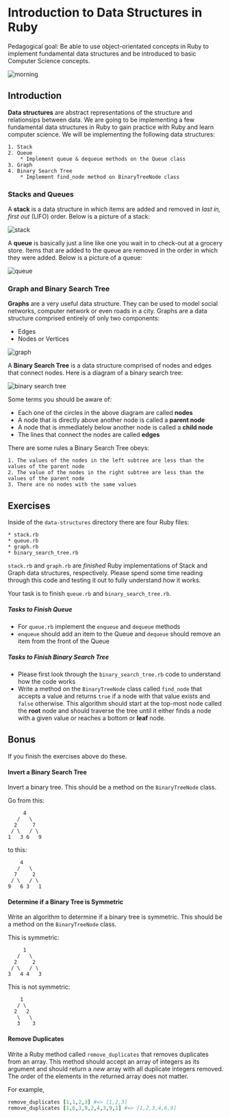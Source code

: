 # Introduction to Data Structures in Ruby

Pedagogical goal: Be able to use object-orientated concepts in Ruby to implement fundamental data structures and be introduced to basic Computer Science concepts.

![morning](./images/morning.png)

## Introduction 

**Data structures** are abstract representations of the structure and relationsips between data. We are going to be implementing a few fundamental data structures in Ruby to gain practice with Ruby and learn computer science. We will be implementing the following data structures: 

    1. Stack
    2. Queue
        * Implement queue & dequeue methods on the Queue class
    3. Graph 
    4. Binary Search Tree
        * Implement find_node method on BinaryTreeNode class

### Stacks and Queues

A **stack** is a data structure in which items are added and removed in *last in, first out* (LIFO) order. Below is a picture of a stack: 

![stack](./images/stack.png)

A **queue** is basically just a line like one you wait in to check-out at a grocery store. Items that are added to the queue are removed in the order in which they were added. Below is a picture of a queue: 

![queue](./images/queue.png)

### Graph and Binary Search Tree 

**Graphs** are a very useful data structure. They can be used to model social networks, computer network or even roads in a city. Graphs are a data structure comprised entirely of only two components:

* Edges
* Nodes or Vertices

![graph](./images/graph.png)

A **Binary Search Tree** is a data structure comprised of nodes and edges that connect nodes. Here is a diagram of a binary search tree:

![binary search tree](./images/binary_search_tree.png)

Some terms you should be aware of: 

* Each one of the circles in the above diagram are called **nodes**
* A node that is directly above another node is called a **parent node**
* A node that is immediately below another node is called a **child node**
* The lines that connect the nodes are called **edges**

There are some rules a Binary Search Tree obeys:

    1. The values of the nodes in the left subtree are less than the values of the parent node
    2. The value of the nodes in the right subtree are less than the values of the parent node
    3. There are no nodes with the same values

## Exercises 

Inside of the `data-structures` directory there are four Ruby files: 

    * stack.rb
    * queue.rb
    * graph.rb
    * binary_search_tree.rb

`stack.rb` and `graph.rb` are *finished* Ruby implementations of Stack and Graph data structures, respectively. Please spend some time reading through this code and testing it out to fully understand how it works.

Your task is to finish `queue.rb` and `binary_search_tree.rb`. 
    
##### Tasks to Finish Queue 

* For `queue.rb` implement the `enqueue` and `dequeue` methods 
* `enqueue` should add an item to the Queue and `dequeue` should remove an item from the front of the Queue 

##### Tasks to Finish Binary Search Tree 

* Please first look through the `binary_search_tree.rb` code to understand how the code works 
* Write a method on the `BinaryTreeNode` class called `find_node` that 
accepts a value and returns `true` if a node with that value exists and `false` 
otherwise. This algorithm should start at the top-most node called the **root** node 
and should traverse the tree until it either finds a node with a given value or
reaches a bottom or **leaf** node.

## Bonus 

If you finish the exercises above do these. 

#### Invert a Binary Search Tree

Invert a binary tree. This should be a method on the `BinaryTreeNode` class.

Go from this: 

```
     4
   /   \
  2     7
 / \   / \
1   3 6   9
```

to this: 

```
    4
   /   \
  7     2
 / \   / \
9   6 3   1
```

#### Determine if a Binary Tree is Symmetric 

Write an algorithm to determine if a binary tree is symmetric. This should be a method on the `BinaryTreeNode` class.

This is symmetric:

```
     1
   /   \
  2     2
 / \   / \
3   4 4   3
```

This is not symmetric: 

```
    1
   / \
  2   2
   \   \
   3    3
```

#### Remove Duplicates

Write a Ruby method called `remove_duplicates` that removes duplicates from an array. This method should accept an array of integers as its argument and should return a *new* array with all duplicate integers removed. The order of the elements in the returned array does not matter.

For example, 

```ruby
remove_duplicates [1,1,2,3] #=> [1,2,3]
remove_duplicates [1,6,3,9,2,4,3,9,1] #=> [1,2,3,4,6,9]
```



